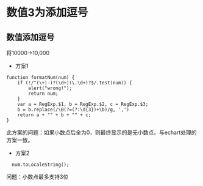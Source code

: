 # 数值3为添加逗号
## 数值添加逗号
将10000->10,000

- 方案1
```
function formatNum(num) {
    if (!/^(\+|-)?(\d+)(\.\d+)?$/.test(num)) {
        alert("wrong!");
        return num;
    }
    var a = RegExp.$1, b = RegExp.$2, c = RegExp.$3;
    b = b.replace(/\B(?=(?:\d{3})+\b)/g, ',')
    return a + "" + b + "" + c;
}
```
此方案的问题：如果小数点后全为0，则最终显示的是无小数点。与echart处理的方案一致。

- 方案2
```
  num.toLocaleString();
```

问题：小数点最多支持3位
